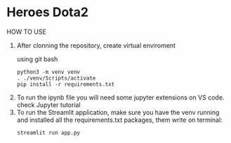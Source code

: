 # Heroes Dota2

HOW TO USE

<ol>
<li>
After clonning the repository, create virtual enviroment

using git bash

```
python3 -m venv venv
. ./venv/Scripts/activate
pip install -r requirements.txt
```
</li>

<li>
To run the ipynb file you will need some jupyter extensions on VS code.
check <a src='https://towardsdatascience.com/installing-jupyter-notebook-support-in-visual-studio-code-91887d644c5d#:~:text=First%2C%20launch%20your%20VS%20Code,Notebook%20on%20your%20VS%20Code.'>Jupyter tutorial</a>
</li>
<li>To run the Streamlit application, make sure you have the venv running and installed all the requirements.txt packages, them write on terminal:

```
streamlit run app.py
```
</li>

</ol>
